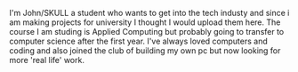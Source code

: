 I'm John/SKULL a student who wants to get into the tech industy and since i am making projects for university I thought I would upload them here.
The course I am studing is Applied Computing but probably going to transfer to computer science after the first year. 
I've always loved computers and coding and also joined the club of building my own pc but now looking for more 'real life' work.
